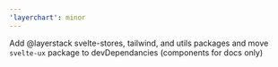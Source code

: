 ```yaml
---
'layerchart': minor
---
```


Add @layerstack svelte-stores, tailwind, and utils packages and move `svelte-ux` package to devDependancies (components for docs only)
